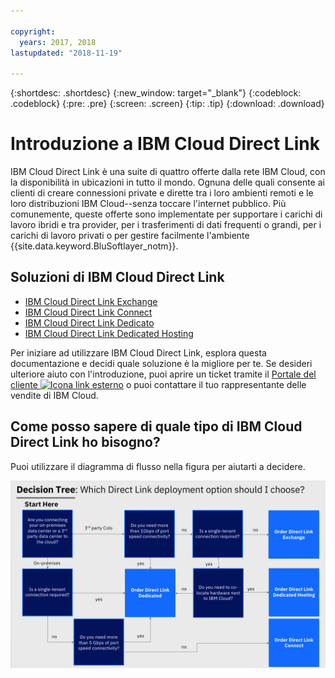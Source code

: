 ```yaml
---

copyright:
  years: 2017, 2018
lastupdated: "2018-11-19"

---
```


{:shortdesc: .shortdesc}
{:new_window: target="_blank"}
{:codeblock: .codeblock}
{:pre: .pre}
{:screen: .screen}
{:tip: .tip}
{:download: .download}

# Introduzione a IBM Cloud Direct Link

IBM Cloud Direct Link è una suite di quattro offerte dalla rete IBM Cloud, con la disponibilità in ubicazioni in tutto il mondo. Ognuna delle quali consente ai clienti di creare connessioni private e dirette tra i loro ambienti remoti e le loro distribuzioni IBM Cloud--senza toccare l'internet pubblico. Più comunemente, queste offerte sono implementate per supportare i carichi di lavoro ibridi e tra provider, per i trasferimenti di dati frequenti o grandi, per i carichi di lavoro privati o per gestire facilmente l'ambiente {{site.data.keyword.BluSoftlayer_notm}}.

## Soluzioni di IBM Cloud Direct Link

 * [IBM Cloud Direct Link Exchange](about.html#the-ibm-cloud-direct-link-exchange-solution)
 * [IBM Cloud Direct Link Connect](about.html#the-ibm-cloud-direct-link-connect-solution)
 * [IBM Cloud Direct Link Dedicato](about.html#the-ibm-cloud-direct-link-dedicated-solution)
 * [IBM Cloud Direct Link Dedicated Hosting](about.html#the-ibm-cloud-direct-link-dedicated-hosting-solution)

Per iniziare ad utilizzare IBM Cloud Direct Link, esplora questa documentazione e decidi quale soluzione è la migliore per te. Se desideri ulteriore aiuto con l'introduzione, puoi aprire un ticket tramite il [Portale del cliente ![Icona link esterno](../../icons/launch-glyph.svg "Icona link esterno")](https://control.softlayer.com/) o puoi contattare il tuo rappresentante delle vendite di IBM Cloud.


## Come posso sapere di quale tipo di IBM Cloud Direct Link ho bisogno?

Puoi utilizzare il diagramma di flusso nella figura per aiutarti a decidere.

![direct-link-decision-tree](/images/direct-link-decision-tree.png)
